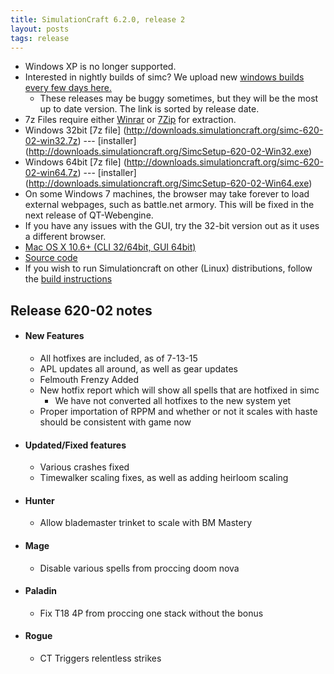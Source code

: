 ```yaml
---
title: SimulationCraft 6.2.0, release 2
layout: posts
tags: release
---
```

* Windows XP is no longer supported.
* Interested in nightly builds of simc? We upload new [windows builds every few days here.](http://downloads.simulationcraft.org/?C=M;O=D)
  * These releases may be buggy sometimes, but they will be the most up to date version. The link is sorted by release date. 
* 7z Files require either [Winrar](http://www.rarlab.com/) or [7Zip](http://www.7-zip.org/) for extraction.
* Windows 32bit [7z file] (http://downloads.simulationcraft.org/simc-620-02-win32.7z) ---  [installer] (http://downloads.simulationcraft.org/SimcSetup-620-02-Win32.exe)
* Windows 64bit [7z file] (http://downloads.simulationcraft.org/simc-620-02-win64.7z) ---  [installer] (http://downloads.simulationcraft.org/SimcSetup-620-02-Win64.exe)
* On some Windows 7 machines, the browser may take forever to load external webpages, such as battle.net armory. This will be fixed in the next release of QT-Webengine.
* If you have any issues with the GUI, try the 32-bit version out as it uses a different browser. 
* [Mac OS X 10.6+ (CLI 32/64bit, GUI 64bit)](http://downloads.simulationcraft.org/simc-620-02-osx-x86.dmg)
* [Source code](http://downloads.simulationcraft.org/simc-620-02-source.zip)
* If you wish to run Simulationcraft on other (Linux) distributions, follow the [build instructions](http://code.google.com/p/simulationcraft/wiki/HowToBuild)

## Release 620-02 notes
* #### New Features
  * All hotfixes are included, as of 7-13-15
  * APL updates all around, as well as gear updates
  * Felmouth Frenzy Added
  * New hotfix report which will show all spells that are hotfixed in simc
    * We have not converted all hotfixes to the new system yet
  * Proper importation of RPPM and whether or not it scales with haste should be consistent with game now
* #### Updated/Fixed features
  * Various crashes fixed
  * Timewalker scaling fixes, as well as adding heirloom scaling
* #### Hunter
  * Allow blademaster trinket to scale with BM Mastery
* #### Mage
  * Disable various spells from proccing doom nova
* #### Paladin
  * Fix T18 4P from proccing one stack without the bonus
* #### Rogue
  * CT Triggers relentless strikes
  